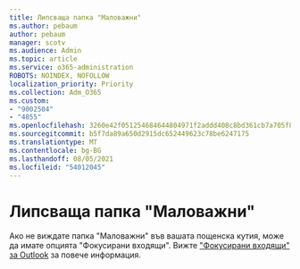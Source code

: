 ```yaml
---
title: Липсваща папка "Маловажни"
ms.author: pebaum
author: pebaum
manager: scotv
ms.audience: Admin
ms.topic: article
ms.service: o365-administration
ROBOTS: NOINDEX, NOFOLLOW
localization_priority: Priority
ms.collection: Adm_O365
ms.custom:
- "9002504"
- "4855"
ms.openlocfilehash: 3260e42f051254684644804971f2addd408c8bd361cb7a705f8712f5fa0b952e
ms.sourcegitcommit: b5f7da89a650d2915dc652449623c78be6247175
ms.translationtype: MT
ms.contentlocale: bg-BG
ms.lasthandoff: 08/05/2021
ms.locfileid: "54012045"
---
```

# <a name="missing-clutter-folder"></a>Липсваща папка "Маловажни"

Ако не виждате папка "Маловажни" във вашата пощенска кутия, може да имате опцията "Фокусирани входящи". Вижте ["Фокусирани входящи" за Outlook](https://support.office.com/article/focused-inbox-for-outlook-f445ad7f-02f4-4294-a82e-71d8964e3978) за повече информация.
